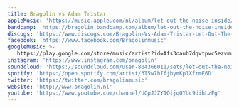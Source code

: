 ```yaml
---
title: Bragolin vs Adam Tristar
appleMusic: 'https://music.apple.com/nl/album/let-out-the-noise-inside/1475482536'
bandcamp: 'https://bragolin.bandcamp.com/album/let-out-the-noise-inside'
discogs: 'https://www.discogs.com/Bragolin-Vs-Adam-Tristar-Let-Out-The-Noise-Inside/release/13951084'
facebook: 'https://www.facebook.com/Bragolinmusic'
googleMusic: >-
   https://play.google.com/store/music/artist?id=Afs3oaub7dqvtpvc5ezvmurezku
instagram: 'https://www.instagram.com/bragolin'
soundcloud: 'https://soundcloud.com/user-804366011/sets/let-out-the-noise-inside'
spotify: 'https://open.spotify.com/artist/3T5w7hIfjbymKp1XfrmE6D'
twitter: 'https://twitter.com/bragolinmusic'
website: 'http://www.bragolin.nl'
youtube: 'https://www.youtube.com/channel/UCpJJZY1QijqOYUc9dihLzFg'
---
```

